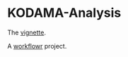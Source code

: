 # KODAMA-Analysis

The [vignette][].

A [workflowr][] project.

[workflowr]: https://github.com/workflowr/workflowr
[vignette]: https://tkcaccia.github.io/KODAMA-Analysis/

